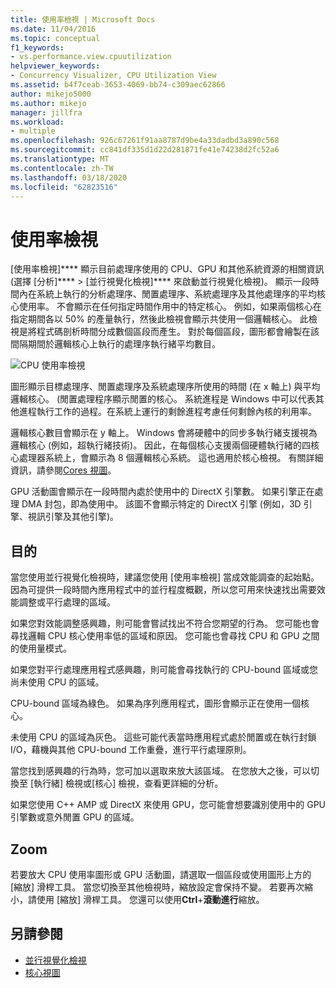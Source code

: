 ```yaml
---
title: 使用率檢視 | Microsoft Docs
ms.date: 11/04/2016
ms.topic: conceptual
f1_keywords:
- vs.performance.view.cpuutilization
helpviewer_keywords:
- Concurrency Visualizer, CPU Utilization View
ms.assetid: b4f7ceab-3653-4069-bb74-c309aec62866
author: mikejo5000
ms.author: mikejo
manager: jillfra
ms.workload:
- multiple
ms.openlocfilehash: 926c67261f91aa8787d9be4a33dadbd3a890c568
ms.sourcegitcommit: cc841df335d1d22d281871fe41e74238d2fc52a6
ms.translationtype: MT
ms.contentlocale: zh-TW
ms.lasthandoff: 03/18/2020
ms.locfileid: "62823516"
---
```

# <a name="utilization-view"></a>使用率檢視
[使用率檢視]**** 顯示目前處理序使用的 CPU、GPU 和其他系統資源的相關資訊 (選擇 [分析]**** > [並行視覺化檢視]**** 來啟動並行視覺化檢視)。 顯示一段時間內在系統上執行的分析處理序、閒置處理序、系統處理序及其他處理序的平均核心使用率。 不會顯示在任何指定時間作用中的特定核心。 例如，如果兩個核心在指定期間各以 50% 的產量執行，然後此檢視會顯示共使用一個邏輯核心。 此檢視是將程式碼剖析時間分成數個區段而產生。 對於每個區段，圖形都會繪製在該間隔期間於邏輯核心上執行的處理序執行緒平均數目。

 ![CPU 使用率檢視](../profiling/media/vsts_ppacpuutil.png "VSTS_PPAcpuUtil")

 圖形顯示目標處理序、閒置處理序及系統處理序所使用的時間 (在 x 軸上) 與平均邏輯核心。 (閒置處理程序顯示閒置的核心。 系統進程是 Windows 中可以代表其他進程執行工作的過程。在系統上運行的剩餘進程考慮任何剩餘內核的利用率。

 邏輯核心數目會顯示在 y 軸上。 Windows 會將硬體中的同步多執行緒支援視為邏輯核心 (例如，超執行緒技術)。 因此，在每個核心支援兩個硬體執行緒的四核心處理器系統上，會顯示為 8 個邏輯核心系統。 這也適用於核心檢視。 有關詳細資訊，請參閱[Cores 視圖](../profiling/cores-view.md)。

 GPU 活動圖會顯示在一段時間內處於使用中的 DirectX 引擎數。  如果引擎正在處理 DMA 封包，即為使用中。  該圖不會顯示特定的 DirectX 引擎 (例如，3D 引擎、視訊引擎及其他引擎)。

## <a name="purpose"></a>目的
 當您使用並行視覺化檢視時，建議您使用 [使用率檢視] 當成效能調查的起始點。 因為可提供一段時間內應用程式中的並行程度概觀，所以您可用來快速找出需要效能調整或平行處理的區域。

 如果您對效能調整感興趣，則可能會嘗試找出不符合您期望的行為。 您可能也會尋找邏輯 CPU 核心使用率低的區域和原因。 您可能也會尋找 CPU 和 GPU 之間的使用量模式。

 如果您對平行處理應用程式感興趣，則可能會尋找執行的 CPU-bound 區域或您尚未使用 CPU 的區域。

 CPU-bound 區域為綠色。 如果為序列應用程式，圖形會顯示正在使用一個核心。

 未使用 CPU 的區域為灰色。 這些可能代表當時應用程式處於閒置或在執行封鎖 I/O，藉機與其他 CPU-bound 工作重疊，進行平行處理原則。

 當您找到感興趣的行為時，您可加以選取來放大該區域。 在您放大之後，可以切換至 [執行緒] 檢視或[核心] 檢視，查看更詳細的分析。

 如果您使用 C++ AMP 或 DirectX 來使用 GPU，您可能會想要識別使用中的 GPU 引擎數或意外閒置 GPU 的區域。

## <a name="zoom"></a>Zoom
 若要放大 CPU 使用率圖形或 GPU 活動圖，請選取一個區段或使用圖形上方的 [縮放] 滑桿工具。 當您切換至其他檢視時，縮放設定會保持不變。 若要再次縮小，請使用 [縮放] 滑桿工具。 您還可以使用**Ctrl**+**滾動進行**縮放。

## <a name="see-also"></a>另請參閱
- [並行視覺化檢視](../profiling/concurrency-visualizer.md)
- [核心視圖](../profiling/cores-view.md)